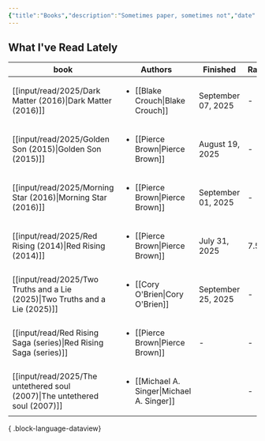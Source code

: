 ```yaml
---
{"title":"Books","description":"Sometimes paper, sometimes not","date":"2025-09-09","tags":["reading","books"],"dg-publish":true,"created":"2025-09-09 13:45:28","updated":"2025-09-14T16:18:09-04:00","permalink":"/input/read/books/","dgPassFrontmatter":true,"noteIcon":"3"}
---
```


## What I've Read Lately

| book                                                                            | Authors                                                     | Finished           | Rating | Read? |
| ------------------------------------------------------------------------------- | ----------------------------------------------------------- | ------------------ | ------ | ----- |
| [[input/read/2025/Dark Matter (2016)\|Dark Matter (2016)]]                   | <ul><li>[[Blake Crouch\\|Blake Crouch]]</li></ul>           | September 07, 2025 | \-     | Y     |
| [[input/read/2025/Golden Son (2015)\|Golden Son (2015)]]                     | <ul><li>[[Pierce Brown\\|Pierce Brown]]</li></ul>           | August 19, 2025    | \-     | Y     |
| [[input/read/2025/Morning Star (2016)\|Morning Star (2016)]]                 | <ul><li>[[Pierce Brown\\|Pierce Brown]]</li></ul>           | September 01, 2025 | \-     | Y     |
| [[input/read/2025/Red Rising (2014)\|Red Rising (2014)]]                     | <ul><li>[[Pierce Brown\\|Pierce Brown]]</li></ul>           | July 31, 2025      | 7.5    | Y     |
| [[input/read/2025/Two Truths and a Lie (2025)\|Two Truths and a Lie (2025)]] | <ul><li>[[Cory O'Brien\\|Cory O'Brien]]</li></ul>           | September 25, 2025 | \-     | Y     |
| [[input/read/Red Rising Saga (series)\|Red Rising Saga (series)]]            | <ul><li>[[Pierce Brown\\|Pierce Brown]]</li></ul>           | \-                 | \-     | N     |
| [[input/read/2025/The untethered soul (2007)\|The untethered soul (2007)]]   | <ul><li>[[Michael A. Singer\\|Michael A. Singer]]</li></ul> |                    | \-     | N     |

{ .block-language-dataview}
